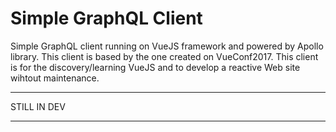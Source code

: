 # Simple GraphQL Client
Simple GraphQL client running on VueJS framework and powered by Apollo library.
This client is based by the one created on VueConf2017.
This client is for the discovery/learning VueJS and to develop a reactive Web site wihtout maintenance.

************
STILL IN DEV
************
